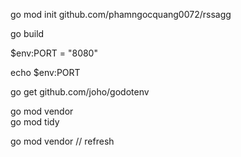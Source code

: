 go mod init github.com/phamngocquang0072/rssagg

go build

$env:PORT = "8080"

echo $env:PORT

go get github.com/joho/godotenv

go mod vendor  
go mod tidy

go mod vendor // refresh
